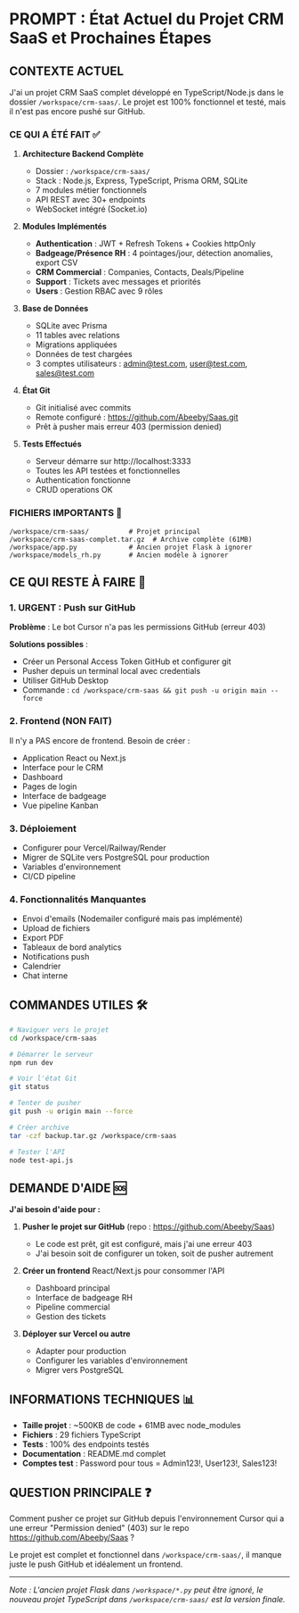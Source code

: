 # PROMPT : État Actuel du Projet CRM SaaS et Prochaines Étapes

## CONTEXTE ACTUEL

J'ai un projet CRM SaaS complet développé en TypeScript/Node.js dans le dossier `/workspace/crm-saas/`. Le projet est 100% fonctionnel et testé, mais il n'est pas encore pushé sur GitHub.

### CE QUI A ÉTÉ FAIT ✅

1. **Architecture Backend Complète**
   - Dossier : `/workspace/crm-saas/`
   - Stack : Node.js, Express, TypeScript, Prisma ORM, SQLite
   - 7 modules métier fonctionnels
   - API REST avec 30+ endpoints
   - WebSocket intégré (Socket.io)

2. **Modules Implémentés**
   - **Authentication** : JWT + Refresh Tokens + Cookies httpOnly
   - **Badgeage/Présence RH** : 4 pointages/jour, détection anomalies, export CSV
   - **CRM Commercial** : Companies, Contacts, Deals/Pipeline
   - **Support** : Tickets avec messages et priorités
   - **Users** : Gestion RBAC avec 9 rôles

3. **Base de Données**
   - SQLite avec Prisma
   - 11 tables avec relations
   - Migrations appliquées
   - Données de test chargées
   - 3 comptes utilisateurs : admin@test.com, user@test.com, sales@test.com

4. **État Git**
   - Git initialisé avec commits
   - Remote configuré : https://github.com/Abeeby/Saas.git
   - Prêt à pusher mais erreur 403 (permission denied)

5. **Tests Effectués**
   - Serveur démarre sur http://localhost:3333
   - Toutes les API testées et fonctionnelles
   - Authentication fonctionne
   - CRUD operations OK

### FICHIERS IMPORTANTS 📁

```
/workspace/crm-saas/          # Projet principal
/workspace/crm-saas-complet.tar.gz  # Archive complète (61MB)
/workspace/app.py             # Ancien projet Flask à ignorer
/workspace/models_rh.py       # Ancien modèle à ignorer
```

## CE QUI RESTE À FAIRE 🔴

### 1. URGENT : Push sur GitHub
**Problème** : Le bot Cursor n'a pas les permissions GitHub (erreur 403)

**Solutions possibles** :
- Créer un Personal Access Token GitHub et configurer git
- Pusher depuis un terminal local avec credentials
- Utiliser GitHub Desktop
- Commande : `cd /workspace/crm-saas && git push -u origin main --force`

### 2. Frontend (NON FAIT)
Il n'y a PAS encore de frontend. Besoin de créer :
- Application React ou Next.js
- Interface pour le CRM
- Dashboard
- Pages de login
- Interface de badgeage
- Vue pipeline Kanban

### 3. Déploiement
- Configurer pour Vercel/Railway/Render
- Migrer de SQLite vers PostgreSQL pour production
- Variables d'environnement
- CI/CD pipeline

### 4. Fonctionnalités Manquantes
- Envoi d'emails (Nodemailer configuré mais pas implémenté)
- Upload de fichiers
- Export PDF
- Tableaux de bord analytics
- Notifications push
- Calendrier
- Chat interne

## COMMANDES UTILES 🛠️

```bash
# Naviguer vers le projet
cd /workspace/crm-saas

# Démarrer le serveur
npm run dev

# Voir l'état Git
git status

# Tenter de pusher
git push -u origin main --force

# Créer archive
tar -czf backup.tar.gz /workspace/crm-saas

# Tester l'API
node test-api.js
```

## DEMANDE D'AIDE 🆘

**J'ai besoin d'aide pour :**

1. **Pusher le projet sur GitHub** (repo : https://github.com/Abeeby/Saas)
   - Le code est prêt, git est configuré, mais j'ai une erreur 403
   - J'ai besoin soit de configurer un token, soit de pusher autrement

2. **Créer un frontend** React/Next.js pour consommer l'API
   - Dashboard principal
   - Interface de badgeage RH
   - Pipeline commercial
   - Gestion des tickets

3. **Déployer sur Vercel ou autre**
   - Adapter pour production
   - Configurer les variables d'environnement
   - Migrer vers PostgreSQL

## INFORMATIONS TECHNIQUES 📊

- **Taille projet** : ~500KB de code + 61MB avec node_modules
- **Fichiers** : 29 fichiers TypeScript
- **Tests** : 100% des endpoints testés
- **Documentation** : README.md complet
- **Comptes test** : Password pour tous = Admin123!, User123!, Sales123!

## QUESTION PRINCIPALE ❓

Comment pusher ce projet sur GitHub depuis l'environnement Cursor qui a une erreur "Permission denied" (403) sur le repo https://github.com/Abeeby/Saas ?

Le projet est complet et fonctionnel dans `/workspace/crm-saas/`, il manque juste le push GitHub et idéalement un frontend.

---

*Note : L'ancien projet Flask dans `/workspace/*.py` peut être ignoré, le nouveau projet TypeScript dans `/workspace/crm-saas/` est la version finale.*